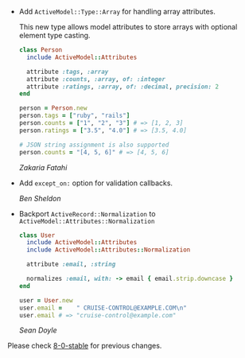 *   Add `ActiveModel::Type::Array` for handling array attributes.

    This new type allows model attributes to store arrays with optional element type casting.

    ```ruby
    class Person
      include ActiveModel::Attributes

      attribute :tags, :array
      attribute :counts, :array, of: :integer
      attribute :ratings, :array, of: :decimal, precision: 2
    end

    person = Person.new
    person.tags = ["ruby", "rails"]
    person.counts = ["1", "2", "3"] # => [1, 2, 3]
    person.ratings = ["3.5", "4.0"] # => [3.5, 4.0]

    # JSON string assignment is also supported
    person.counts = "[4, 5, 6]" # => [4, 5, 6]
    ```

    *Zakaria Fatahi*

*   Add `except_on:` option for validation callbacks.

    *Ben Sheldon*

*   Backport `ActiveRecord::Normalization` to `ActiveModel::Attributes::Normalization`

    ```ruby
    class User
      include ActiveModel::Attributes
      include ActiveModel::Attributes::Normalization

      attribute :email, :string

      normalizes :email, with: -> email { email.strip.downcase }
    end

    user = User.new
    user.email =    " CRUISE-CONTROL@EXAMPLE.COM\n"
    user.email # => "cruise-control@example.com"
    ```

    *Sean Doyle*

Please check [8-0-stable](https://github.com/rails/rails/blob/8-0-stable/activemodel/CHANGELOG.md) for previous changes.
